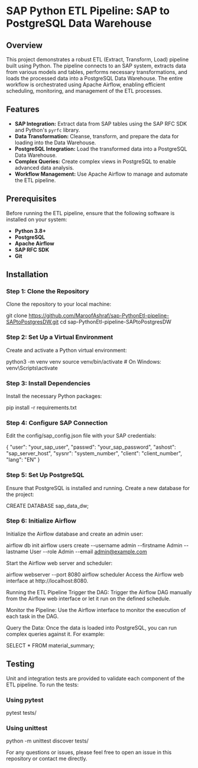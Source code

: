 # SAP Python ETL Pipeline: SAP to PostgreSQL Data Warehouse

## Overview

This project demonstrates a robust ETL (Extract, Transform, Load) pipeline built using Python. The pipeline connects to an SAP system, extracts data from various models and tables, performs necessary transformations, and loads the processed data into a PostgreSQL Data Warehouse. The entire workflow is orchestrated using Apache Airflow, enabling efficient scheduling, monitoring, and management of the ETL processes.

## Features

- **SAP Integration:** Extract data from SAP tables using the SAP RFC SDK and Python's `pyrfc` library.
- **Data Transformation:** Cleanse, transform, and prepare the data for loading into the Data Warehouse.
- **PostgreSQL Integration:** Load the transformed data into a PostgreSQL Data Warehouse.
- **Complex Queries:** Create complex views in PostgreSQL to enable advanced data analysis.
- **Workflow Management:** Use Apache Airflow to manage and automate the ETL pipeline.

## Prerequisites

Before running the ETL pipeline, ensure that the following software is installed on your system:

- **Python 3.8+**
- **PostgreSQL**
- **Apache Airflow**
- **SAP RFC SDK**
- **Git**

## Installation

### Step 1: Clone the Repository
Clone the repository to your local machine:

git clone https://github.com/MaroofAshraf/sap-PythonEtl-pipeline-SAPtoPostgresDW.git
cd sap-PythonEtl-pipeline-SAPtoPostgresDW

### Step 2: Set Up a Virtual Environment
Create and activate a Python virtual environment:

python3 -m venv venv
source venv/bin/activate  # On Windows: venv\Scripts\activate

### Step 3: Install Dependencies
Install the necessary Python packages:

pip install -r requirements.txt

### Step 4: Configure SAP Connection
Edit the config/sap_config.json file with your SAP credentials:

{
  "user": "your_sap_user",
  "passwd": "your_sap_password",
  "ashost": "sap_server_host",
  "sysnr": "system_number",
  "client": "client_number",
  "lang": "EN"
}

### Step 5: Set Up PostgreSQL
Ensure that PostgreSQL is installed and running. Create a new database for the project:

CREATE DATABASE sap_data_dw;

### Step 6: Initialize Airflow
Initialize the Airflow database and create an admin user:

airflow db init
airflow users create --username admin --firstname Admin --lastname User --role Admin --email admin@example.com

Start the Airflow web server and scheduler:

airflow webserver --port 8080
airflow scheduler
Access the Airflow web interface at http://localhost:8080.

Running the ETL Pipeline
Trigger the DAG: Trigger the Airflow DAG manually from the Airflow web interface or let it run on the defined schedule.

Monitor the Pipeline: Use the Airflow interface to monitor the execution of each task in the DAG.

Query the Data: Once the data is loaded into PostgreSQL, you can run complex queries against it. For example:

SELECT * FROM material_summary;

## Testing
Unit and integration tests are provided to validate each component of the ETL pipeline. To run the tests:

### Using pytest
pytest tests/

### Using unittest
python -m unittest discover tests/

For any questions or issues, please feel free to open an issue in this repository or contact me directly.